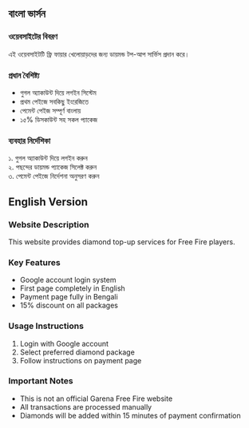 ## বাংলা ভার্সন  

### ওয়েবসাইটের বিবরণ  
এই ওয়েবসাইটটি ফ্রি ফায়ার খেলোয়াড়দের জন্য ডায়মন্ড টপ-আপ সার্ভিস প্রদান করে।  

### প্রধান বৈশিষ্ট্য  
- গুগল অ্যাকাউন্ট দিয়ে লগইন সিস্টেম  
- প্রথম পেইজে সবকিছু ইংরেজিতে  
- পেমেন্ট পেইজ সম্পূর্ণ বাংলায়  
- ১৫% ডিসকাউন্ট সহ সকল প্যাকেজ  

### ব্যবহার নির্দেশিকা  
১. গুগল অ্যাকাউন্ট দিয়ে লগইন করুন  
২. পছন্দের ডায়মন্ড প্যাকেজ সিলেক্ট করুন  
৩. পেমেন্ট পেইজে নির্দেশনা অনুসরণ করুন  

## English Version  

### Website Description  
This website provides diamond top-up services for Free Fire players.  

### Key Features  
- Google account login system  
- First page completely in English  
- Payment page fully in Bengali  
- 15% discount on all packages  

### Usage Instructions  
1. Login with Google account  
2. Select preferred diamond package  
3. Follow instructions on payment page  

### Important Notes  
- This is not an official Garena Free Fire website  
- All transactions are processed manually  
- Diamonds will be added within 15 minutes of payment confirmation
